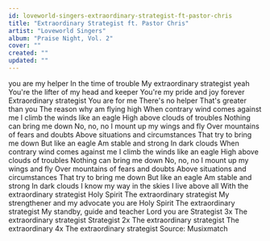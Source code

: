 ```yaml
---
id: loveworld-singers-extraordinary-strategist-ft-pastor-chris
title: "Extraordinary Strategist ft. Pastor Chris"
artist: "Loveworld Singers"
album: "Praise Night, Vol. 2"
cover: ""
created: ""
updated: ""
---
```


you are my helper
In the time of trouble
My extraordinary strategist yeah
You're the lifter of my head and keeper
You're my pride and joy forever
Extraordinary strategist
You are for me
There's no helper
That's greater than you
The reason why am flying high
When contrary wind comes against me
I climb the winds like an eagle
High above clouds of troubles
Nothing can bring me down
No, no, no
I mount up my wings and fly
Over mountains of fears and doubts
Above situations and circumstances
That try to bring me down
But like an eagle
Am stable and strong
In dark clouds
When contrary wind comes against me
I climb the winds like an eagle
High above clouds of troubles
Nothing can bring me down
No, no, no
I mount up my wings and fly
Over mountains of fears and doubts
Above situations and circumstances
That try to bring me down
But like an eagle
Am stable and strong
In dark clouds
I know my way in the skies
I live above all
With the extraordinary strategist
Holy Spirit
The extraordinary strategist
My strengthener and my advocate you are
Holy Spirit
The extraordinary strategist
My standby, guide and teacher Lord you are
Strategist 3x
The extraordinary strategist
Strategist 2x
The extraordinary strategist
The extraordinary 4x
The extraordinary strategist
Source: Musixmatch